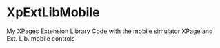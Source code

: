 XpExtLibMobile
==============

My XPages Extension Library Code with the mobile simulator XPage and Ext. Lib. mobile controls
